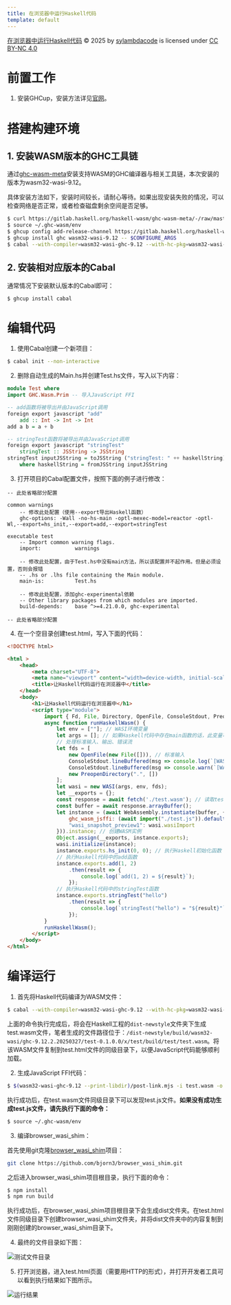 ```yaml
---
title: 在浏览器中运行Haskell代码
template: default
---
```


<a href="https://sylambdacode.github.io/2025/07/21/HaskellInBowserByWasm.md">在浏览器中运行Haskell代码</a> © 2025 by <a href="https://sylambdacode.github.io/">sylambdacode</a> is licensed under <a href="https://creativecommons.org/licenses/by-nc/4.0/">CC BY-NC 4.0</a><img src="https://mirrors.creativecommons.org/presskit/icons/cc.svg" alt="" style="max-width: 1em;max-height:1em;margin-left: .2em;"><img src="https://mirrors.creativecommons.org/presskit/icons/by.svg" alt="" style="max-width: 1em;max-height:1em;margin-left: .2em;"><img src="https://mirrors.creativecommons.org/presskit/icons/nc.svg" alt="" style="max-width: 1em;max-height:1em;margin-left: .2em;">

# 前置工作
1. 安装GHCup，安装方法详见[官网](https://www.haskell.org/ghcup/)。

# 搭建构建环境
## 1. 安装WASM版本的GHC工具链
通过[ghc-wasm-meta](https://gitlab.haskell.org/haskell-wasm/ghc-wasm-meta)安装支持WASM的GHC编译器与相关工具链，本次安装的版本为wasm32-wasi-9.12。

具体安装方法如下，安装时间较长，请耐心等待。如果出现安装失败的情况，可以检查网络是否正常，或者检查磁盘剩余空间是否足够。

```sh
$ curl https://gitlab.haskell.org/haskell-wasm/ghc-wasm-meta/-/raw/master/bootstrap.sh | SKIP_GHC=1 sh
$ source ~/.ghc-wasm/env
$ ghcup config add-release-channel https://gitlab.haskell.org/haskell-wasm/ghc-wasm-meta/-/raw/master/ghcup-wasm-0.0.9.yaml
$ ghcup install ghc wasm32-wasi-9.12 -- $CONFIGURE_ARGS
$ cabal --with-compiler=wasm32-wasi-ghc-9.12 --with-hc-pkg=wasm32-wasi-ghc-pkg-9.12 --with-hsc2hs=wasm32-wasi-hsc2hs-9.12 --with-haddock=wasm32-wasi-haddock-9.12 build
```

## 2. 安装相对应版本的Cabal
通常情况下安装默认版本的Cabal即可：

```sh
$ ghcup install cabal
```

# 编辑代码

1. 使用Cabal创建一个新项目：

```sh
$ cabal init --non-interactive
```

2. 删除自动生成的Main.hs并创建Test.hs文件，写入以下内容：

```haskell
module Test where
import GHC.Wasm.Prim -- 导入JavaScript FFI

-- add函数将被导出并由JavaScript调用
foreign export javascript "add"
    add :: Int -> Int -> Int
add a b = a + b

-- stringTest函数将被导出并由JavaScript调用
foreign export javascript "stringTest"
    stringTest :: JSString -> JSString
stringTest inputJSString = toJSString ("stringTest: " ++ haskellString)
    where haskellString = fromJSString inputJSString
```

3. 打开项目的Cabal配置文件，按照下面的例子进行修改：

```cabal
-- 此处省略部分配置

common warnings
    -- 修改此处配置（使用--export导出Haskell函数）
    ghc-options: -Wall -no-hs-main -optl-mexec-model=reactor -optl-Wl,--export=hs_init,--export=add,--export=stringTest

executable test
    -- Import common warning flags.
    import:           warnings

    -- 修改此处配置，由于Test.hs中没有main方法，所以该配置并不起作用。但是必须设置，否则会报错
    -- .hs or .lhs file containing the Main module.
    main-is:          Test.hs

    -- 修改此处配置，添加ghc-experimental依赖
    -- Other library packages from which modules are imported.
    build-depends:    base ^>=4.21.0.0, ghc-experimental

-- 此处省略部分配置
```

4. 在一个空目录创建test.html，写入下面的代码：

```html
<!DOCTYPE html>

<html >
    <head>
        <meta charset="UTF-8">
        <meta name="viewport" content="width=device-width, initial-scale=1.0">
        <title>让Haskell代码运行在浏览器中</title>
    </head>
    <body>
        <h1>让Haskell代码运行在浏览器中</h1>
        <script type="module">
            import { Fd, File, Directory, OpenFile, ConsoleStdout, PreopenDirectory, WASI, strace } from "./browser_wasi_shim/index.js";
            async function runHaskellWasm() {
                let env = [""]; // WASI环境变量
                let args = []; // 如果Haskell代码中存在main函数的话，此变量可以作为命令行参数传入Haskell
                // 处理标准输入、输出、错误流
                let fds = [
                    new OpenFile(new File([])), // 标准输入
                    ConsoleStdout.lineBuffered(msg => console.log(`[WASI stdout] ${msg}`)), // 标准输出流（重定向至控制台）
                    ConsoleStdout.lineBuffered(msg => console.warn(`[WASI stderr] ${msg}`)), // 标准错误流（重定向至控制台）
                    new PreopenDirectory(".", [])
                ];
                let wasi = new WASI(args, env, fds);
                let __exports = {};
                const response = await fetch('./test.wasm'); // 读取test.wasm文件
                const buffer = await response.arrayBuffer();
                let instance = (await WebAssembly.instantiate(buffer, {
                    ghc_wasm_jsffi: (await import("./test.js")).default(__exports),
                    "wasi_snapshot_preview1": wasi.wasiImport
                })).instance; // 创建WASM实例
                Object.assign(__exports, instance.exports);
                wasi.initialize(instance);
                instance.exports.hs_init(0, 0); // 执行Haskell初始化函数
                // 执行Haskell代码中的add函数
                instance.exports.add(1, 2)
                    .then(result => {
                        console.log(`add(1, 2) = ${result}`);
                    });
                // 执行Haskell代码中的stringTest函数
                instance.exports.stringTest("hello")
                    .then(result => {
                        console.log(`stringTest("hello") = "${result}"`);
                    });
            }
            runHaskellWasm();
        </script>
    </body>
</html>
```

# 编译运行

1. 首先将Haskell代码编译为WASM文件：

```sh
$ cabal --with-compiler=wasm32-wasi-ghc-9.12 --with-hc-pkg=wasm32-wasi-ghc-pkg-9.12 --with-hsc2hs=wasm32-wasi-hsc2hs-9.12 --with-haddock=wasm32-wasi-haddock-9.12 build
```

上面的命令执行完成后，将会在Haskell工程的`dist-newstyle`文件夹下生成test.wasm文件，笔者生成的文件路径位于：`/dist-newstyle/build/wasm32-wasi/ghc-9.12.2.20250327/test-0.1.0.0/x/test/build/test/test.wasm`。将该WASM文件复制到test.html文件的同级目录下，以便JavaScript代码能够顺利加载。

2. 生成JavaScript FFI代码：

```sh
$ $(wasm32-wasi-ghc-9.12 --print-libdir)/post-link.mjs -i test.wasm -o test.js
```

执行成功后，在test.wasm文件同级目录下可以发现test.js文件。**如果没有成功生成test.js文件，请先执行下面的命令：**

```sh
$ source ~/.ghc-wasm/env
```

3. 编译browser_wasi_shim：

首先使用git克隆[browser_wasi_shim](https://github.com/bjorn3/browser_wasi_shim)项目：

```sh
git clone https://github.com/bjorn3/browser_wasi_shim.git
```

之后进入browser_wasi_shim项目根目录，执行下面的命令：

```sh
$ npm install
$ npm run build
```

执行成功后，在browser_wasi_shim项目根目录下会生成dist文件夹。在test.html文件同级目录下创建browser_wasi_shim文件夹，并将dist文件夹中的内容复制到刚刚创建的browser_wasi_shim目录下。

4. 最终的文件目录如下图：

![测试文件目录](/static/images/2025-07-21-HaskellInBowserByWasm/DirectoryStructure.png)

5. 打开浏览器，进入test.html页面（需要用HTTP的形式），并打开开发者工具可以看到执行结果如下图所示。

![运行结果](/static/images/2025-07-21-HaskellInBowserByWasm/RunResult.png)